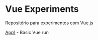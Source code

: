 # Vue Experiments

Repositório para experimentos com Vue.js

[App1](http://localhost:8000/app1) - Basic Vue run